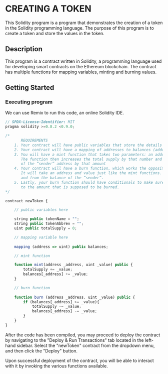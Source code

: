 # CREATING A TOKEN

This Solidity program is a program that demonstrates the creation of a token in the Solidity programming language. The purpose of this program is to create a token and store the values in the token.

## Description

This program is a contract written in Solidity, a programming language used for developing smart contracts on the Ethereum blockchain. The contract has multiple functions for mapping variables, minting and burning values.

## Getting Started

### Executing program

We can use Remix to run this code, an online Solidity IDE.

```javascript
// SPDX-License-Identifier: MIT
pragma solidity >=0.8.2 <0.9.0;

/*
       REQUIREMENTS
    1. Your contract will have public variables that store the details about your coin (Token Name, Token Abbrv., Total Supply)
    2. Your contract will have a mapping of addresses to balances (address => uint)
    3. You will have a mint function that takes two parameters: an address and a value. 
       The function then increases the total supply by that number and increases the balance 
       of the “sender” address by that amount
    4. Your contract will have a burn function, which works the opposite of the mint function, as it will destroy tokens. 
       It will take an address and value just like the mint functions. It will then deduct the value from the total supply 
       and from the balance of the “sender”.
    5. Lastly, your burn function should have conditionals to make sure the balance of "sender" is greater than or equal 
       to the amount that is supposed to be burned.
*/

contract newToken {

    // public variables here

    string public tokenName = "";
    string public tokenAbbrev = "";
    uint public totalSupply = 0;

    // mapping variable here
    
    mapping (address => uint) public balances;

    // mint function

    function mint(address _address, uint _value) public {
        totalSupply += _value;
        balances[_address] += _value;
    }

    // burn function
    
    function burn (address _address, uint _value) public {
        if (balances[_address] >= _value){
            totalSupply -= _value;
            balances[_address] -= _value;
        }
    }
}
```

After the code has been compiled, you may proceed to deploy the contract by navigating to the "Deploy & Run Transactions" tab located in the left-hand sidebar. Select the "newToken" contract from the dropdown menu, and then click the "Deploy" button.

Upon successful deployment of the contract, you will be able to interact with it by invoking the various functions available.

